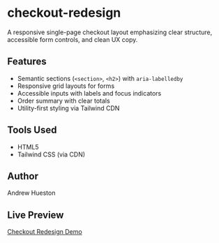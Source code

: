 # checkout-redesign

A responsive single-page checkout layout emphasizing clear structure, accessible form controls, and clean UX copy.

## Features
- Semantic sections (`<section>`, `<h2>`) with `aria-labelledby`
- Responsive grid layouts for forms
- Accessible inputs with labels and focus indicators
- Order summary with clear totals
- Utility-first styling via Tailwind CDN

## Tools Used
- HTML5
- Tailwind CSS (via CDN)

## Author
Andrew Hueston
## Live Preview

[Checkout Redesign Demo](https://andhues.github.io/checkout-redesign/)
